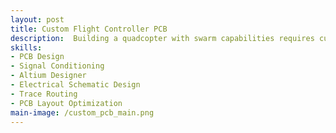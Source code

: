 ```yaml
---
layout: post
title: Custom Flight Controller PCB
description:  Building a quadcopter with swarm capabilities requires custom hardware. In this project, the electrical schematic, component layout, trace routing, and manufacturing plan of the flight controller development PCB was designed and optimized using Altium Designer.
skills: 
- PCB Design
- Signal Conditioning
- Altium Designer
- Electrical Schematic Design
- Trace Routing
- PCB Layout Optimization
main-image: /custom_pcb_main.png
---
```

